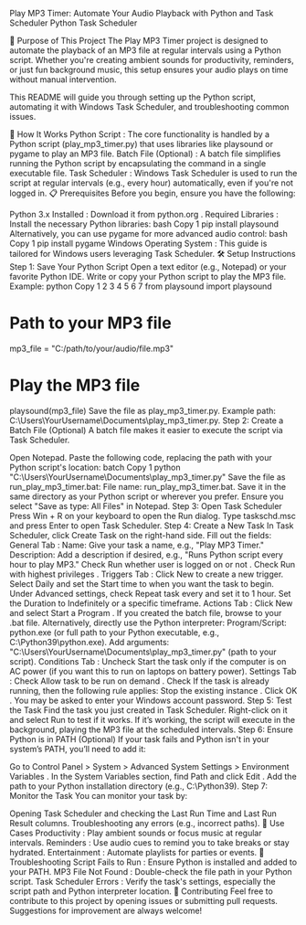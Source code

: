 Play MP3 Timer: Automate Your Audio Playback with Python and Task Scheduler
Python
Task Scheduler

🎵 Purpose of This Project
The Play MP3 Timer project is designed to automate the playback of an MP3 file at regular intervals using a Python script. Whether you're creating ambient sounds for productivity, reminders, or just fun background music, this setup ensures your audio plays on time without manual intervention.

This README will guide you through setting up the Python script, automating it with Windows Task Scheduler, and troubleshooting common issues.

🚀 How It Works
Python Script : The core functionality is handled by a Python script (play_mp3_timer.py) that uses libraries like playsound or pygame to play an MP3 file.
Batch File (Optional) : A batch file simplifies running the Python script by encapsulating the command in a single executable file.
Task Scheduler : Windows Task Scheduler is used to run the script at regular intervals (e.g., every hour) automatically, even if you're not logged in.
📋 Prerequisites
Before you begin, ensure you have the following:

Python 3.x Installed : Download it from python.org .
Required Libraries : Install the necessary Python libraries:
bash
Copy
1
pip install playsound
Alternatively, you can use pygame for more advanced audio control:
bash
Copy
1
pip install pygame
Windows Operating System : This guide is tailored for Windows users leveraging Task Scheduler.
🛠️ Setup Instructions
Step 1: Save Your Python Script
Open a text editor (e.g., Notepad) or your favorite Python IDE.
Write or copy your Python script to play the MP3 file. Example:
python
Copy
1
2
3
4
5
6
7
from playsound import playsound

# Path to your MP3 file
mp3_file = "C:/path/to/your/audio/file.mp3"

# Play the MP3 file
playsound(mp3_file)
Save the file as play_mp3_timer.py.
Example path: C:\Users\YourUsername\Documents\play_mp3_timer.py.
Step 2: Create a Batch File (Optional)
A batch file makes it easier to execute the script via Task Scheduler.

Open Notepad.
Paste the following code, replacing the path with your Python script's location:
batch
Copy
1
python "C:\Users\YourUsername\Documents\play_mp3_timer.py"
Save the file as run_play_mp3_timer.bat:
File name: run_play_mp3_timer.bat.
Save it in the same directory as your Python script or wherever you prefer.
Ensure you select "Save as type: All Files" in Notepad.
Step 3: Open Task Scheduler
Press Win + R on your keyboard to open the Run dialog.
Type taskschd.msc and press Enter to open Task Scheduler.
Step 4: Create a New Task
In Task Scheduler, click Create Task on the right-hand side.
Fill out the fields:
General Tab :
Name: Give your task a name, e.g., "Play MP3 Timer."
Description: Add a description if desired, e.g., "Runs Python script every hour to play MP3."
Check Run whether user is logged on or not .
Check Run with highest privileges .
Triggers Tab :
Click New to create a new trigger.
Select Daily and set the Start time to when you want the task to begin.
Under Advanced settings, check Repeat task every and set it to 1 hour.
Set the Duration to Indefinitely or a specific timeframe.
Actions Tab :
Click New and select Start a Program .
If you created the batch file, browse to your .bat file.
Alternatively, directly use the Python interpreter:
Program/Script: python.exe (or full path to your Python executable, e.g., C:\Python39\python.exe).
Add arguments: "C:\Users\YourUsername\Documents\play_mp3_timer.py" (path to your script).
Conditions Tab :
Uncheck Start the task only if the computer is on AC power (if you want this to run on laptops on battery power).
Settings Tab :
Check Allow task to be run on demand .
Check If the task is already running, then the following rule applies: Stop the existing instance .
Click OK . You may be asked to enter your Windows account password.
Step 5: Test the Task
Find the task you just created in Task Scheduler.
Right-click on it and select Run to test if it works.
If it’s working, the script will execute in the background, playing the MP3 file at the scheduled intervals.
Step 6: Ensure Python is in PATH (Optional)
If your task fails and Python isn't in your system’s PATH, you’ll need to add it:

Go to Control Panel > System > Advanced System Settings > Environment Variables .
In the System Variables section, find Path and click Edit .
Add the path to your Python installation directory (e.g., C:\Python39).
Step 7: Monitor the Task
You can monitor your task by:

Opening Task Scheduler and checking the Last Run Time and Last Run Result columns.
Troubleshooting any errors (e.g., incorrect paths).
🎯 Use Cases
Productivity : Play ambient sounds or focus music at regular intervals.
Reminders : Use audio cues to remind you to take breaks or stay hydrated.
Entertainment : Automate playlists for parties or events.
🐛 Troubleshooting
Script Fails to Run : Ensure Python is installed and added to your PATH.
MP3 File Not Found : Double-check the file path in your Python script.
Task Scheduler Errors : Verify the task's settings, especially the script path and Python interpreter location.
🌟 Contributing
Feel free to contribute to this project by opening issues or submitting pull requests. Suggestions for improvement are always welcome!
